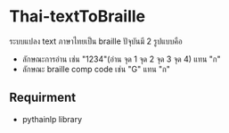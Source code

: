 # Thai-textToBraille
ระบบแปลง text ภาษาไทยเป็น braille ปัจุบันมี 2 รูปแบบคือ
* ลักษณะการอ่าน เช่น "1234"(อ่าน จุด 1 จุด 2 จุด 3 จุด 4) แทน "ก"
* ลักษณะ braille comp code เช่น "G"  แทน "ก"

## Requirment
- pythainlp library

